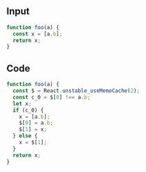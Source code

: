 
## Input

```javascript
function foo(a) {
  const x = [a.b];
  return x;
}

```

## Code

```javascript
function foo(a) {
  const $ = React.unstable_useMemoCache(2);
  const c_0 = $[0] !== a.b;
  let x;
  if (c_0) {
    x = [a.b];
    $[0] = a.b;
    $[1] = x;
  } else {
    x = $[1];
  }
  return x;
}

```
      